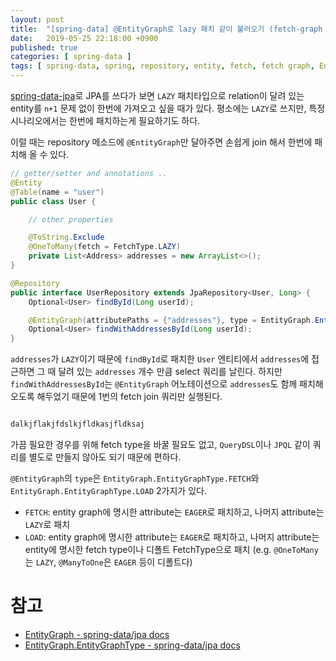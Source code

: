 ```yaml
---
layout: post
title:  "[spring-data] @EntityGraph로 lazy 패치 같이 불러오기 (fetch-graph 커스터마이징)"
date:   2019-05-25 22:18:00 +0900
published: true
categories: [ spring-data ]
tags: [ spring-data, spring, repository, entity, fetch, fetch graph, EntityGraph, EntityGraphType, annotation, lazy ]
---
```


[spring-data-jpa](https://spring.io/projects/spring-data-jpa)로 JPA를 쓰다가 보면 `LAZY` 패치타입으로 relation이 달려 있는 entity를 `n+1` 문제 없이 한번에 가져오고 싶을 때가 있다. 평소에는 `LAZY`로 쓰지만, 특정 시나리오에서는 한번에 패치하는게 필요하기도 하다.

이럴 때는 repository 메소드에 `@EntityGraph`만 달아주면 손쉽게 join 해서 한번에 패치해 올 수 있다.

```java
// getter/setter and annotations ..
@Entity
@Table(name = "user")
public class User {

    // other properties

    @ToString.Exclude
    @OneToMany(fetch = FetchType.LAZY)
    private List<Address> addresses = new ArrayList<>();
}

@Repository
public interface UserRepository extends JpaRepository<User, Long> {
    Optional<User> findById(Long userId);

    @EntityGraph(attributePaths = {"addresses"}, type = EntityGraph.EntityGraphType.LOAD)
    Optional<User> findWithAddressesById(Long userId);
}
```

`addresses`가 `LAZY`이기 때문에 `findById`로 패치한 `User` 엔티티에서 `addresses`에 접근하면 그 때 달려 있는 `addresses` 개수 만큼 select 쿼리를 날린다. 하지만 `findWithAddressesById`는 `@EntityGraph` 어노테이션으로 `addresses`도 함께 패치해 오도록 해두었기 때문에 1번의 fetch join 쿼리만 실행된다.

```java

dalkjflakjfdslkjfldkasjfldksaj


```

가끔 필요한 경우를 위해 fetch type을 바꿀 필요도 없고, `QueryDSL`이나 `JPQL` 같이 쿼리를 별도로 만들지 않아도 되기 때문에 편하다.

`@EntityGraph`의 `type`은 `EntityGraph.EntityGraphType.FETCH`와 `EntityGraph.EntityGraphType.LOAD` 2가지가 있다.

- `FETCH`: entity graph에 명시한 attribute는 `EAGER`로 패치하고, 나머지 attribute는 `LAZY`로 패치
- `LOAD`: entity graph에 명시한 attribute는 `EAGER`로 패치하고, 나머지 attribute는 entity에 명시한 fetch type이나 디폴트 FetchType으로 패치 (e.g. `@OneToMany`는 `LAZY`, `@ManyToOne`은 `EAGER` 등이 디폴트다)


# 참고

- [EntityGraph - spring-data/jpa docs](https://docs.spring.io/spring-data/jpa/docs/current/api/org/springframework/data/jpa/repository/EntityGraph.html)
- [EntityGraph.EntityGraphType - spring-data/jpa docs](https://docs.spring.io/spring-data/jpa/docs/current/api/org/springframework/data/jpa/repository/EntityGraph.EntityGraphType.html)
